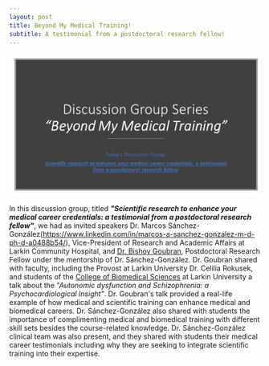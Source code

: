 ```yaml
---
layout: post
title: Beyond My Medical Training!
subtitle: A testimonial from a postdoctoral research fellow!
---
```



<img src="/img/DiscussionGroupSeries.jpg" alt="Beyond My Medical Training" class="inline"/>

In this discussion group, titled ***"Scientific research to enhance your medical career credentials: a testimonial from a postdoctoral research fellow"***, we had as invited speakers Dr. Marcos Sánchez-González(https://www.linkedin.com/in/marcos-a-sanchez-gonzalez-m-d-ph-d-a0488b54/), Vice-President of Research and Academic Affairs at Larkin Community Hospital, and [Dr. Bishoy Goubran](https://www.linkedin.com/in/bishoy-goubran-md-37595193/), Postdoctoral Research Fellow under the mentorship of Dr. Sánchez-González. Dr. Goubran shared with faculty, including the Provost at Larkin University Dr. Celilia Rokusek, and students of the [College of Biomedical Sciences](http://ularkin.org/college-of-biomedical-sciences/) at Larkin University a talk about the *"Autonomic dysfunction and Schizophrenia: a Psychocardiological Insight"*. Dr. Goubran's talk provided a real-life example of how medical and scientific training can enhance medical and biomedical careers. Dr. Sánchez-González also shared with students the importance of complimenting medical and biomedical training with different skill sets besides the course-related knowledge. Dr. Sánchez-González clinical team was also present, and they shared with students their medical career testimonials including why they are seeking to integrate scientific training into their expertise.

